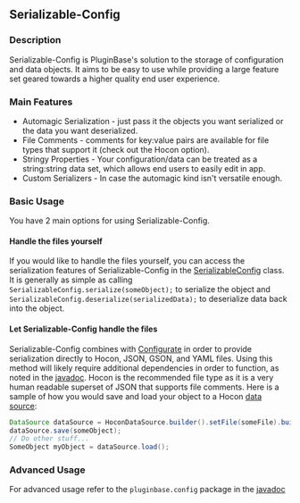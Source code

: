 ## Serializable-Config
### Description
Serializable-Config is PluginBase's solution to the storage of configuration and data objects. It aims to be easy to use while providing a large feature set geared towards a higher quality end user experience.
### Main Features
* Automagic Serialization - just pass it the objects you want serialized or the data you want deserialized.
* File Comments - comments for key:value pairs are available for file types that support it (check out the Hocon option).
* Stringy Properties - Your configuration/data can be treated as a string:string data set, which allows end users to easily edit in app.
* Custom Serializers - In case the automagic kind isn't versatile enough.

### Basic Usage
You have 2 main options for using Serializable-Config.
#### Handle the files yourself
If you would like to handle the files yourself, you can access the serialization features of Serializable-Config in the [SerializableConfig](http://ci.onarandombox.com/job/PluginBase/javadoc/pluginbase/config/SerializableConfig.html) class.
It is generally as simple as calling ``SerializableConfig.serialize(someObject);`` to serialize the object and ``SerializableConfig.deserialize(serializedData);`` to deserialize data back into the object.
#### Let Serializable-Config handle the files
Serializable-Config combines with [Configurate](https://github.com/zml2008/configurate) in order to provide serialization directly to Hocon, JSON, GSON, and YAML files. Using this method will likely require additional dependencies in order to function, as noted in the [javadoc](http://ci.onarandombox.com/job/PluginBase/javadoc/).
Hocon is the recommended file type as it is a very human readable superset of JSON that supports file comments.
Here is a sample of how you would save and load your object to a Hocon [data source](http://ci.onarandombox.com/job/PluginBase/javadoc/pluginbase/config/datasource/DataSource.html):
```Java
DataSource dataSource = HoconDataSource.builder().setFile(someFile).build();
dataSource.save(someObject);
// Do other stuff...
SomeObject myObject = dataSource.load();
```
### Advanced Usage
For advanced usage refer to the ``pluginbase.config`` package in the [javadoc](http://ci.onarandombox.com/job/PluginBase/javadoc/)
